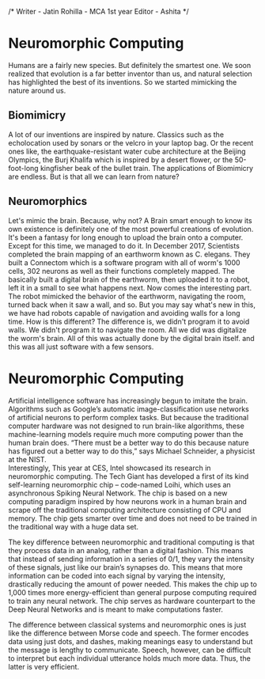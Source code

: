 /*
Writer - Jatin Rohilla - MCA 1st year
Editor - Ashita
*/

# Neuromorphic Computing

Humans are a fairly new species. But definitely the smartest one. We soon realized that evolution is a far better inventor than us, and natural selection has highlighted the best of its inventions. So we started mimicking the nature around us.

## Biomimicry
A lot of our inventions are inspired by nature.
Classics such as the echolocation used by sonars or the velcro in your laptop bag. Or the recent ones like, the earthquake-resistant water cube architecture at the Beijing Olympics, the Burj Khalifa which is inspired by a desert flower, or the 50-foot-long kingfisher beak of the bullet train. 
The applications of Biomimicry are endless. But is that all we can learn from nature?

## Neuromorphics
Let's mimic the brain. Because, why not? 
A Brain smart enough to know its own existence is definitely one of the most powerful creations of evolution. It's been a fantasy for long enough to upload the brain onto a computer. Except for this time, we managed to do it. 
In December 2017, Scientists completed the brain mapping of an earthworm known as C. elegans. They built a Connectom which is a software program with all of worm's 1000 cells, 302 neurons as well as their functions completely mapped.
The basically built a digital brain of the earthworm, then uploaded it to a robot, left it in a small to see what happens next.
Now comes the interesting part. The robot mimicked the behavior of the earthworm, navigating the room, turned back when it saw a wall, and so.
But you may say what's new in this, we have had robots capable of navigation and avoiding walls for a long time. How is this different?
The difference is, we didn't program it to avoid walls. We didn't program it to navigate the room. All we did was digitalize the worm's brain. All of this was actually done by the digital brain itself. and this was all just software with a few sensors.

# Neuromorphic Computing 
Artificial intelligence software has increasingly begun to imitate the brain. Algorithms such as Google’s automatic image-classification use networks of artificial neurons to perform complex tasks. But because the traditional computer hardware was not designed to run brain-like algorithms, these machine-learning models require much more computing power than the human brain does. 
“There must be a better way to do this because nature has figured out a better way to do this,” says Michael Schneider, a physicist at the NIST.  
Interestingly, This year at CES, Intel showcased its research in neuromorphic computing. The Tech Giant has developed a first of its kind self-learning neuromorphic chip – code-named Loihi, which uses an asynchronous Spiking Neural Network. The chip is based on a new computing paradigm inspired by how neurons work in a human brain and scrape off the traditional computing architecture consisting of CPU and memory. The chip gets smarter over time and does not need to be trained in the traditional way with a huge data set. 

The key difference between neuromorphic and traditional computing is that they process data in an analog, rather than a digital fashion. This means that instead of sending information in a series of 0/1, they vary the intensity of these signals, just like our brain’s synapses do. This means that more information can be coded into each signal by varying the intensity, drastically reducing the amount of power needed. 
This makes the chip up to 1,000 times more energy-efficient than general purpose computing required to train any neural network. The chip serves as hardware counterpart to the Deep Neural Networks and is meant to make computations faster. 

The difference between classical systems and neuromorphic ones is just like the difference between Morse code and speech. The former encodes data using just dots, and dashes, making meanings easy to understand but the message is lengthy to communicate. Speech, however, can be difficult to interpret but each individual utterance holds much more data. Thus, the latter is very efficient. 

